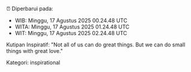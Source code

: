⏰ Diperbarui pada:
- WIB: Minggu, 17 Agustus 2025 00.24.48 UTC
- WITA: Minggu, 17 Agustus 2025 01.24.48 UTC
- WIT: Minggu, 17 Agustus 2025 02.24.48 UTC

Kutipan Inspiratif:
"Not all of us can do great things. But we can do small things with great love."


Kategori: inspirational

